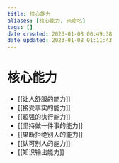 ```yaml
---
title: 核心能力
aliases: [核心能力, 未命名]
tags: []
date created: 2023-01-08 00:49:38
date updated: 2023-01-08 01:11:43
---
```


# 核心能力

- [[让人舒服的能力]]
- [[接受事实的能力]]
- [[超强的执行能力]]
- [[坚持做一件事的能力]]
- [[果断拒绝别人的能力]]
- [[认可别人的能力]]
- [[知识输出能力]]
